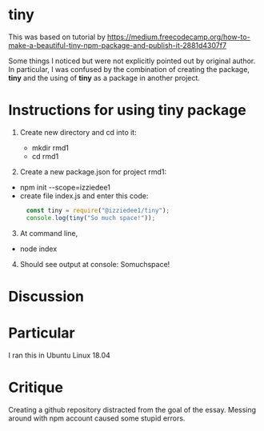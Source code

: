 # tiny

This was based on tutorial by https://medium.freecodecamp.org/how-to-make-a-beautiful-tiny-npm-package-and-publish-it-2881d4307f7

Some things I noticed but were not explicitly pointed out by original author. In particular, I was confused by the combination of creating the package, **tiny** and the using of **tiny** as a package in another project.

# Instructions for using **tiny** package

1. Create new directory and cd into it:
     * mkdir rmd1
     * cd rmd1

2. Create a new package.json for project rmd1:
 * npm init --scope=izziedee1
 * create file index.js and enter this code: 
 ```javascript 
      const tiny = require("@izziedee1/tiny");
      console.log(tiny("So much space!")); 
  ```
3. At command line, 
 * node index
 
4. Should see output at console:  Somuchspace!

 # Discussion


# Particular
I ran this in Ubuntu Linux 18.04

# Critique
Creating a github repository distracted from the goal of the essay. Messing around with npm account caused some stupid errors.

